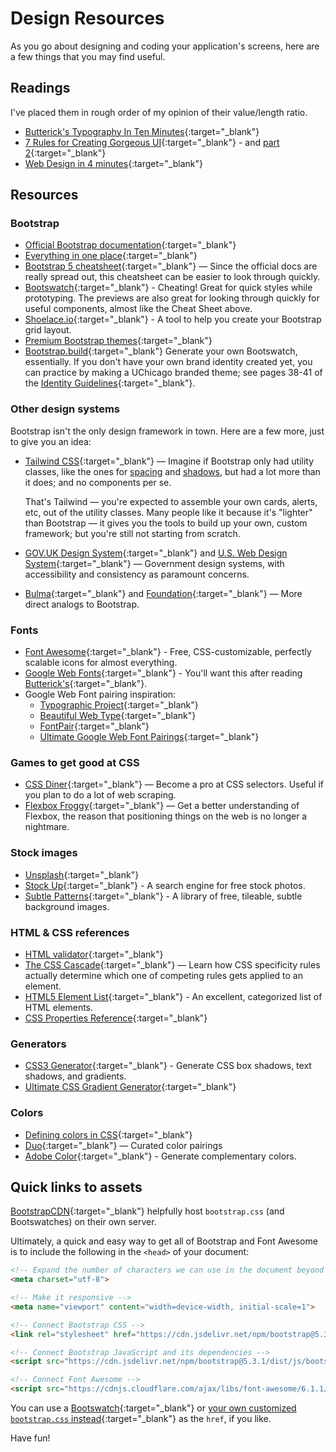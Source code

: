 # Design Resources

As you go about designing and coding your application's screens, here are a few things that you may find useful.

## Readings

I've placed them in rough order of my opinion of their value/length ratio.

 - [Butterick's Typography In Ten Minutes](http://practicaltypography.com/typography-in-ten-minutes.html){:target="_blank"}
 - [7 Rules for Creating Gorgeous UI](https://learnui.design/blog/7-rules-for-creating-gorgeous-ui-part-1.html){:target="_blank"} - and [part 2](https://learnui.design/blog/7-rules-for-creating-gorgeous-ui-part-2.html#rule-4-learn-the-methods-of-overlaying-text-on-images){:target="_blank"}
 - [Web Design in 4 minutes](http://jgthms.com/web-design-in-4-minutes/){:target="_blank"}
 
## Resources

### Bootstrap

 - [Official Bootstrap documentation](http://getbootstrap.com/components/){:target="_blank"}
 - [Everything in one place](https://getbootstrap.com/docs/5.2/examples/cheatsheet/){:target="_blank"}
 - [Bootstrap 5 cheatsheet](https://bootstrap-cheatsheet.themeselection.com/){:target="_blank"} — Since the official docs are really spread out, this cheatsheet can be easier to look through quickly.
 - [Bootswatch](http://bootswatch.com){:target="_blank"} - Cheating! Great for quick styles while prototyping. The previews are also great for looking through quickly for useful components, almost like the Cheat Sheet above.
 - [Shoelace.io](http://shoelace.io){:target="_blank"} - A tool to help you create your Bootstrap grid layout.
 - [Premium Bootstrap themes](https://themes.getbootstrap.com/){:target="_blank"}
 - [Bootstrap.build](https://bootstrap.build/app){:target="_blank"} Generate your own Bootswatch, essentially. If you don't have your own brand identity created yet, you can practice by making a UChicago branded theme; see pages 38-41 of the [Identity Guidelines](https://news.uchicago.edu/sites/default/files/attachments/_uchicago.identity.guidelines.pdf){:target="_blank"}.

### Other design systems

Bootstrap isn't the only design framework in town. Here are a few more, just to give you an idea:

 - [Tailwind CSS](https://tailwindcss.com/components/cards){:target="_blank"} — Imagine if Bootstrap only had utility classes, like the ones for [spacing](https://getbootstrap.com/docs/4.4/utilities/spacing/) and [shadows](https://getbootstrap.com/docs/4.4/utilities/shadows/), but had a lot more than it does; and no components per se.

    That's Tailwind — you're expected to assemble your own cards, alerts, etc, out of the utility classes. Many people like it because it's "lighter" than Bootstrap — it gives you the tools to build up your own, custom framework; but you're still not starting from scratch.
 - [GOV.UK Design System](https://design-system.service.gov.uk/){:target="_blank"} and [U.S. Web Design System](https://designsystem.digital.gov/){:target="_blank"} — Government design systems, with accessibility and consistency as paramount concerns.
 - [Bulma](https://bulma.io/documentation/components/card/){:target="_blank"} and [Foundation](https://get.foundation/sites/docs/card.html){:target="_blank"} — More direct analogs to Bootstrap.


### Fonts

 - [Font Awesome](https://fontawesome.com/search?m=free){:target="_blank"} - Free, CSS-customizable, perfectly scalable icons for almost everything.
 - [Google Web Fonts](https://www.google.com/fonts){:target="_blank"} - You'll want this after reading [Butterick's](http://practicaltypography.com/typography-in-ten-minutes.html){:target="_blank"}.
 - Google Web Font pairing inspiration:
    - [Typographic Project](http://femmebot.github.io/google-type/){:target="_blank"}
    - [Beautiful Web Type](http://hellohappy.org/beautiful-web-type/?1){:target="_blank"} 
    - [FontPair](https://fontpair.co/){:target="_blank"}
    - [Ultimate Google Web Font Pairings](https://www.reliablepsd.com/ultimate-google-font-pairings/){:target="_blank"}

### Games to get good at CSS

 - [CSS Diner](https://flukeout.github.io/){:target="_blank"} — Become a pro at CSS selectors. Useful if you plan to do a lot of web scraping.
 - [Flexbox Froggy](https://flexboxfroggy.com/){:target="_blank"} — Get a better understanding of Flexbox, the reason that positioning things on the web is no longer a nightmare.

### Stock images

 - [Unsplash](https://unsplash.com/){:target="_blank"}
 - [Stock Up](http://www.sitebuilderreport.com/stock-up){:target="_blank"} - A search engine for free stock photos.
 - [Subtle Patterns](http://subtlepatterns.com){:target="_blank"} - A library of free, tileable, subtle background images.
  
### HTML & CSS references

 - [HTML validator](https://validator.w3.org/#validate_by_input){:target="_blank"}
 - [The CSS Cascade](https://wattenberger.com/blog/css-cascade){:target="_blank"} — Learn how CSS specificity rules actually determine which one of competing rules gets applied to an element.
 - [HTML5 Element List](https://developer.mozilla.org/en-US/docs/Web/Guide/HTML/HTML5/HTML5_element_list){:target="_blank"} - An excellent, categorized list of HTML elements.
 - [CSS Properties Reference](https://developer.mozilla.org/en-US/docs/Web/CSS/CSS_Properties_Reference){:target="_blank"}

### Generators

 - [CSS3 Generator](http://css3gen.com/box-shadow/){:target="_blank"} - Generate CSS box shadows, text shadows, and gradients. 
 - [Ultimate CSS Gradient Generator](https://www.colorzilla.com/gradient-editor/){:target="_blank"}

### Colors

 - [Defining colors in CSS](http://web.simmons.edu/~grovesd/comm244/notes/week3/css-colors){:target="_blank"}
 - [Duo](https://duo.alexpate.uk/){:target="_blank"} — Curated color pairings
 - [Adobe Color](http://color.adobe.com){:target="_blank"} - Generate complementary colors.

## Quick links to assets

[BootstrapCDN](https://www.bootstrapcdn.com/){:target="_blank"} helpfully host `bootstrap.css` (and Bootswatches) on their own server.

Ultimately, a quick and easy way to get all of Bootstrap and Font Awesome is to include the following in the `<head>` of your document:

```html
<!-- Expand the number of characters we can use in the document beyond basic ASCII 🎉 -->
<meta charset="utf-8">

<!-- Make it responsive -->
<meta name="viewport" content="width=device-width, initial-scale=1">

<!-- Connect Bootstrap CSS -->
<link rel="stylesheet" href="https://cdn.jsdelivr.net/npm/bootstrap@5.3.1/dist/css/bootstrap.min.css">

<!-- Connect Bootstrap JavaScript and its dependencies -->
<script src="https://cdn.jsdelivr.net/npm/bootstrap@5.3.1/dist/js/bootstrap.bundle.min.js"></script>

<!-- Connect Font Awesome -->
<script src="https://cdnjs.cloudflare.com/ajax/libs/font-awesome/6.1.1/js/all.min.js"></script>
```

You can use a [Bootswatch](http://bootswatch.com){:target="_blank"} or [your own customized `bootstrap.css` instead](https://bootstrap.build){:target="_blank"} as the `href`, if you like.

Have fun!
